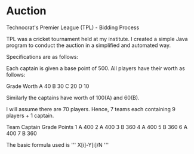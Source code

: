 Auction
=======

Technocrat's Premier League (TPL) - Bidding Process

TPL was a cricket tournament held at my institute. I created a simple Java program to conduct the auction in a simplified and automated way. 

Specifications are as follows:

Each captain is given a base point of 500. All players have their worth as follows:

Grade   Worth
A       40
B       30
C       20
D       10

Similarly the captains have worth of 100(A) and 60(B).

I will assume there are 70 players. Hence, 7 teams each containing 9 players + 1 captain.

Team  Captain Grade Points
1	A	400
2	A	400
3	B	360
4	A	400
5	B	360
6	A	400
7	B	360

The basic formula used is ''' X[i]-Y[i]/N '''
